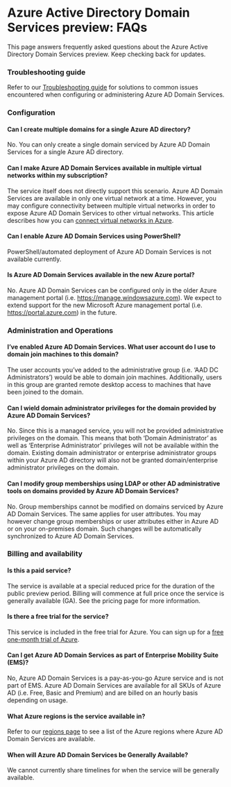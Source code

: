 <properties
    pageTitle="Azure Active Directory Domain Services preview: FAQs | Microsoft Azure"
    description="Frequently asked questions about Azure Active Directory Domain Services"
    services="active-directory-ds"
    documentationCenter=""
    authors="mahesh-unnikrishnan"
    manager="udayh"
    editor="inhenk"/>

<tags
    ms.service="active-directory-ds"
    ms.workload="identity"
    ms.tgt_pltfrm="na"
    ms.devlang="na"
    ms.topic="article"
    ms.date="10/16/2015"
    ms.author="maheshu"/>

# Azure Active Directory Domain Services preview: FAQs

This page answers frequently asked questions about the Azure Active Directory Domain Services preview. Keep checking back for updates.

### Troubleshooting guide
Refer to our [Troubleshooting guide](active-directory-ds-troubleshooting.md) for solutions to common issues encountered when configuring or administering Azure AD Domain Services.


### Configuration

#### Can I create multiple domains for a single Azure AD directory?
No. You can only create a single domain serviced by Azure AD Domain Services for a single Azure AD directory.  

#### Can I make Azure AD Domain Services available in multiple virtual networks within my subscription?
The service itself does not directly support this scenario. Azure AD Domain Services are available in only one virtual network at a time. However, you may configure connectivity between multiple virtual networks in order to expose Azure AD Domain Services to other virtual networks. This article describes how you can [connect virtual networks in Azure](../vpn-gateway/virtual-networks-configure-vnet-to-vnet-connection.md).

#### Can I enable Azure AD Domain Services using PowerShell?
PowerShell/automated deployment of Azure AD Domain Services is not available currently.

#### Is Azure AD Domain Services available in the new Azure portal?
No. Azure AD Domain Services can be configured only in the older Azure management portal (i.e. https://manage.windowsazure.com). We expect to extend support for the new Microsoft Azure management portal (i.e. https://portal.azure.com) in the future.


### Administration and Operations

#### I’ve enabled Azure AD Domain Services. What user account do I use to domain join machines to this domain?
The user accounts you’ve added to the administrative group (i.e. ‘AAD DC Administrators’) would be able to domain join machines. Additionally, users in this group are granted remote desktop access to machines that have been joined to the domain.

#### Can I wield domain administrator privileges for the domain provided by Azure AD Domain Services?
No. Since this is a managed service, you will not be provided administrative privileges on the domain. This means that both ‘Domain Administrator’ as well as ‘Enterprise Administrator’ privileges will not be available within the domain. Existing domain administrator or enterprise administrator groups within your Azure AD directory will also not be granted domain/enterprise administrator privileges on the domain.

#### Can I modify group memberships using LDAP or other AD administrative tools on domains provided by Azure AD Domain Services?
No. Group memberships cannot be modified on domains serviced by Azure AD Domain Services. The same applies for user attributes. You may however change group memberships or user attributes either in Azure AD or on your on-premises domain. Such changes will be automatically synchronized to Azure AD Domain Services.


### Billing and availability

#### Is this a paid service?
The service is available at a special reduced price for the duration of the public preview period. Billing will commence at full price once the service is generally available (GA). See the pricing page for more information.

#### Is there a free trial for the service?
This service is included in the free trial for Azure. You can sign up for a [free one-month trial of Azure](https://azure.microsoft.com/pricing/free-trial/).

#### Can I get Azure AD Domain Services as part of Enterprise Mobility Suite (EMS)?
No, Azure AD Domain Services is a pay-as-you-go Azure service and is not part of EMS. Azure AD Domain Services are available for all SKUs of Azure AD (i.e. Free, Basic and Premium) and are billed on an hourly basis depending on usage.

#### What Azure regions is the service available in?
Refer to our [regions page](active-directory-ds-regions.md) to see a list of the Azure regions where Azure AD Domain Services are available.

#### When will Azure AD Domain Services be Generally Available?
We cannot currently share timelines for when the service will be generally available.

